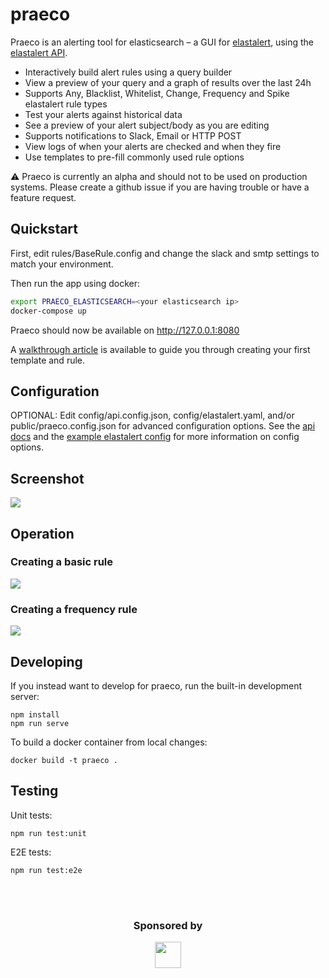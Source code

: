 # praeco

Praeco is an alerting tool for elasticsearch – a GUI for [elastalert](https://github.com/yelp/elastalert), using the [elastalert API](https://github.com/bitsensor/elastalert).

- Interactively build alert rules using a query builder
- View a preview of your query and a graph of results over the last 24h
- Supports Any, Blacklist, Whitelist, Change, Frequency and Spike elastalert rule types
- Test your alerts against historical data
- See a preview of your alert subject/body as you are editing
- Supports notifications to Slack, Email or HTTP POST
- View logs of when your alerts are checked and when they fire
- Use templates to pre-fill commonly used rule options

⚠️ Praeco is currently an alpha and should not to be used on production systems. Please create a github issue if you are having trouble or have a feature request.

## Quickstart

First, edit rules/BaseRule.config and change the slack and smtp settings to match your environment.

Then run the app using docker:

```bash
export PRAECO_ELASTICSEARCH=<your elasticsearch ip>
docker-compose up
```

Praeco should now be available on http://127.0.0.1:8080

A [walkthrough article](https://medium.com/@john_8166/praeco-walkthrough-5aada7e078a9) is available to guide you through creating your first template and rule.

## Configuration

OPTIONAL: Edit config/api.config.json, config/elastalert.yaml, and/or public/praeco.config.json for advanced configuration options. See the [api docs](https://github.com/bitsensor/elastalert#configuration) and the [example elastalert config](https://github.com/Yelp/elastalert/blob/master/config.yaml.example) for more information on config options.

## Screenshot

![](https://user-images.githubusercontent.com/611996/46428598-0575b280-c70a-11e8-8ba2-bdcd9932380b.png)

## Operation

### Creating a basic rule

[![](https://img.youtube.com/vi/jn_adWuffRo/0.jpg)](http://www.youtube.com/watch?v=jn_adWuffRo)

### Creating a frequency rule

[![](https://img.youtube.com/vi/yC631wtA3ic/0.jpg)](http://www.youtube.com/watch?v=yC631wtA3ic)

## Developing

If you instead want to develop for praeco, run the built-in development server:

```
npm install
npm run serve
```

To build a docker container from local changes:

```
docker build -t praeco .
```

## Testing

Unit tests:

`npm run test:unit`

E2E tests:

`npm run test:e2e`

<br><br>

<h3 align="center">Sponsored by</h3>
<p align="center">
  <a href="https://www.servercentral.com" target="_blank">
    <img src="https://user-images.githubusercontent.com/611996/46423453-2a632900-c6fc-11e8-9332-01ad945089b8.png" height="42" width="auto" />
  </a>
</p>
